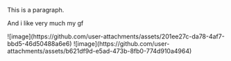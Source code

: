 <!DOCTYPE html>
<html>
<body>

<p>This is a paragraph.</p>

<!-- <p>I am Lazo Jimenez Angel </p> -->

<p>And i like very much my gf</p>

</body>
</html>
![image](https://github.com/user-attachments/assets/201ee27c-da78-4af7-bbd5-46d50488a6e6)
![image](https://github.com/user-attachments/assets/b621df9d-e5ad-473b-8fb0-774d910a4964)
